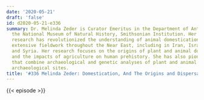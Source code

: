 ```yaml
---
date: '2020-05-21'
draft: 'false'
id: d2020-05-21-e336
summary: Dr. Melinda Zeder is Curator Emeritus in the Department of Anthropology of
  the National Museum of Natural History, Smithsonian Institution. Her zooarchaeological
  research has revolutionized the understanding of animal domestication. She has conducted
  extensive fieldwork throughout the Near East, including in Iran, Israel, Turkey,
  and Syria. Her research focuses on the origins of plant and animal domestication,
  and the impacts of agriculture on human prehistory. She has also pioneered approaches
  that combine archaeological and genetic analyses of plant and animal remains from
  archaeological sites.
title: '#336 Melinda Zeder: Domestication, And The Origins and Dispersal of Agriculture'
---
```

{{< episode >}}
